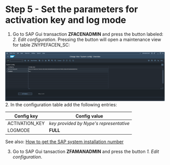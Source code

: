 # Step 5 - Set the parameters for activation key and log mode

1. Go to SAP Gui transaction **ZFACENADMIN** and press the button labeled: *2. Edit configuration*. Pressing the button will open a maintenance view for table ZNYPEFACEN_SC:

[![](res/fa-conf.png)](res/fa-conf.png)
2. In the configuration table add the following entries:

|Config key|Config value|
|--|--|
|ACTIVATION_KEY|*key provided by Nype's representative*|
| LOGMODE                      | **FULL** |

See also: [How to get the SAP system installation number](installation-number.md)

3. Go to SAP Gui tansaction **ZFAMANADMIN** and press the button *1. Edit configuration*.
